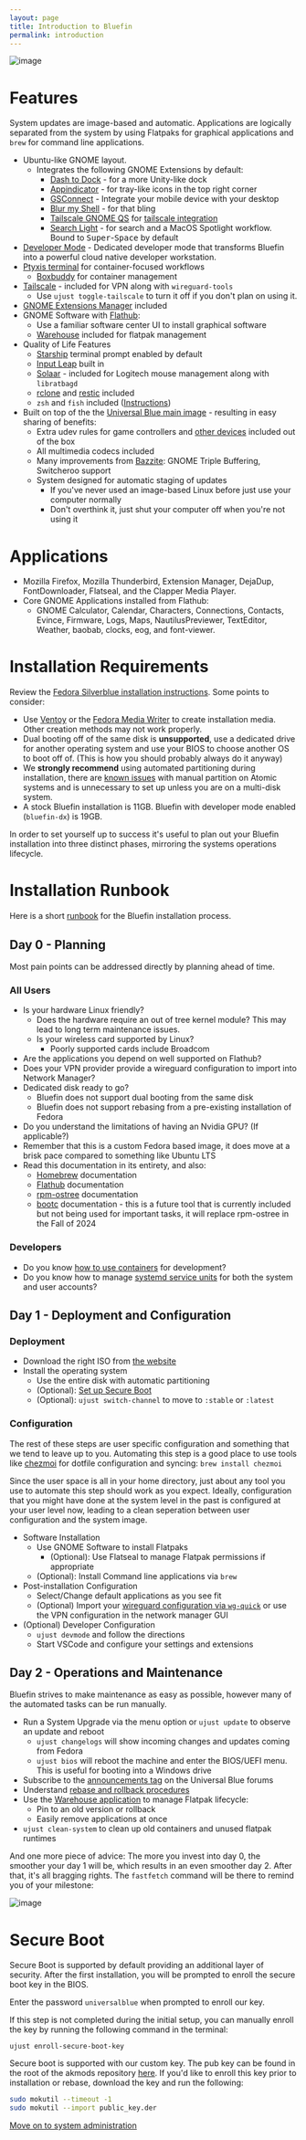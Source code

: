 ```yaml
---
layout: page
title: Introduction to Bluefin
permalink: introduction
---
```


![image](https://github.com/user-attachments/assets/21208dd6-9ce5-41ba-9c21-d2bb97f7c1e8)

# Features

System updates are image-based and automatic. Applications are logically separated from the system by using Flatpaks for graphical applications and `brew` for command line applications.

- Ubuntu-like GNOME layout.
  - Integrates the following GNOME Extensions by default:
    - [Dash to Dock](https://micheleg.github.io/dash-to-dock/) - for a more Unity-like dock
    - [Appindicator](https://github.com/ubuntu/gnome-shell-extension-appindicator) - for tray-like icons in the top right corner
    - [GSConnect](https://github.com/GSConnect/gnome-shell-extension-gsconnect) - Integrate your mobile device with your desktop    
    - [Blur my Shell](https://github.com/aunetx/blur-my-shell) - for that bling
    - [Tailscale GNOME QS](https://extensions.gnome.org/extension/6139/tailscale-qs/) for [tailscale integration](https://universal-blue.discourse.group/t/tailscale-vpn/290)
    - [Search Light](https://github.com/icedman/search-light) - for search and a MacOS Spotlight workflow. Bound to <kbd>Super</kbd>-<kbd>Space</kbd> by default
- [Developer Mode](bluefin-dx) - Dedicated developer mode that transforms Bluefin into a powerful cloud native developer workstation.
- [Ptyxis terminal](https://devsuite.app/ptyxis/) for container-focused workflows
  - [Boxbuddy](https://flathub.org/apps/io.github.dvlv.boxbuddyrs) for container management
- [Tailscale](https://tailscale.com) - included for VPN along with `wireguard-tools`
     - Use `ujust toggle-tailscale` to turn it off if you don't plan on using it.
- [GNOME Extensions Manager](https://flathub.org/apps/com.mattjakeman.ExtensionManager) included
- GNOME Software with [Flathub](https://flathub.org):
  - Use a familiar software center UI to install graphical software
  - [Warehouse](https://flathub.org/apps/io.github.flattool.Warehouse) included for flatpak management
- Quality of Life Features
  - [Starship](https://starship.rs) terminal prompt enabled by default
  - [Input Leap](https://github.com/input-leap/input-leap) built in
  - [Solaar](https://github.com/pwr-Solaar/Solaar) - included for Logitech mouse 
management along with `libratbagd`
  - [rclone](https://rclone.org/) and [restic](https://restic.net/) included
  - `zsh` and `fish` included ([Instructions](administration#changing-the-default-terminal-shell)) 
- Built on top of the the [Universal Blue main image](https://github.com/ublue-os/main) - resulting in easy sharing of benefits: 
  - Extra udev rules for game controllers and [other devices](https://github.com/ublue-os/config) included out of the box
  - All multimedia codecs included
  - Many improvements from [Bazzite](https://bazzite.gg): GNOME Triple Buffering, Switcheroo support 
  - System designed for automatic staging of updates
    - If you've never used an image-based Linux before just use your computer normally
    - Don't overthink it, just shut your computer off when you're not using it

# Applications

- Mozilla Firefox, Mozilla Thunderbird, Extension Manager, DejaDup, FontDownloader, Flatseal, and the Clapper Media Player.
- Core GNOME Applications installed from Flathub:
  - GNOME Calculator, Calendar, Characters, Connections, Contacts, Evince, Firmware, Logs, Maps, NautilusPreviewer, TextEditor, Weather, baobab, clocks, eog, and font-viewer.

# Installation Requirements

Review the [Fedora Silverblue installation instructions](https://docs.fedoraproject.org/en-US/fedora-silverblue/installation/). Some points to consider:

- Use [Ventoy](https://www.ventoy.net/en/index.html) or the [Fedora Media Writer](https://flathub.org/apps/org.fedoraproject.MediaWriter) to create installation media. Other creation methods may not work properly.
- Dual booting off of the same disk is **unsupported**, use a dedicated drive for another operating system and use your BIOS to choose another OS to boot off of. (This is how you should probably always do it anyway)
- We **strongly recommend** using automated partitioning during installation, there are [known issues](https://docs.fedoraproject.org/en-US/fedora-silverblue/installation/) with manual partition on Atomic systems and is unnecessary to set up unless you are on a multi-disk system. 
- A stock Bluefin installation is 11GB. Bluefin with developer mode enabled (`bluefin-dx`) is 19GB.   

In order to set yourself up to success it's useful to plan out your Bluefin installation into three distinct phases, mirroring the systems operations lifecycle. 

# Installation Runbook

Here is a short [runbook](https://www.pagerduty.com/resources/learn/what-is-a-runbook/) for the Bluefin installation process. 

## Day 0 - Planning
Most pain points can be addressed directly by planning ahead of time.

### All Users
  - Is your hardware Linux friendly?
    - Does the hardware require an out of tree kernel module? This may lead to long term maintenance issues. 
    - Is your wireless card supported by Linux?
      - Poorly supported cards include Broadcom
  - Are the applications you depend on well supported on Flathub? 
  - Does your VPN provider provide a wireguard configuration to import into Network Manager?
  - Dedicated disk ready to go?
    - Bluefin does not support dual booting from the same disk
    - Bluefin does not support rebasing from a pre-existing installation of Fedora
  - Do you understand the limitations of having an Nvidia GPU? (If applicable?)
  - Remember that this is a custom Fedora based image, it does move at a brisk pace compared to something like Ubuntu LTS
  - Read this documentation in its entirety, and also:
    - [Homebrew](https://docs.brew.sh/) documentation
    - [Flathub](https://docs.flathub.org/) documentation
    - [rpm-ostree](https://coreos.github.io/rpm-ostree/) documentation
    - [bootc](https://containers.github.io/bootc/) documentation - this is a future tool that is currently included but not being used for important tasks, it will replace rpm-ostree in the Fall of 2024

### Developers
 - Do you know [how to use containers](https://docker-curriculum.com/#introduction) for development? 
 - Do you know how to manage [systemd service units](https://systemd.io/) for both the system and user accounts?

## Day 1 - Deployment and Configuration

### Deployment
- Download the right ISO from [the website](https://projectbluefin.io/#scene-picker)
- Install the operating system
    * Use the entire disk with automatic partitioning
    * (Optional): [Set up Secure Boot](introduction#secure-boot)
    * (Optional): `ujust switch-channel` to move to `:stable` or `:latest` 

### Configuration
The rest of these steps are user specific configuration and something that we tend to leave up to you. Automating this step is a good place to use tools like [chezmoi](https://www.chezmoi.io/) for dotfile configuration and syncing: `brew install chezmoi`

Since the user space is all in your home directory, just about any tool you use to automate this step should work as you expect. Ideally, configuration that you might have done at the system level in the past is configured at your user level now, leading to a clean seperation between user configuration and the system image. 

- Software Installation
    * Use GNOME Software to install Flatpaks
        + (Optional): Use Flatseal to manage Flatpak permissions if appropriate
    * (Optional): Install Command line applications via `brew`
- Post-installation Configuration
    * Select/Change default applications as you see fit
    * (Optional) Import your [wireguard configuration via `wg-quick`](https://blogs.gnome.org/thaller/2019/03/15/wireguard-in-networkmanager/) or use the VPN configuration in the network manager GUI
- (Optional) Developer Configuration
    * `ujust devmode` and follow the directions
    * Start VSCode and configure your settings and extensions
 
## Day 2 - Operations and Maintenance

Bluefin strives to make maintenance as easy as possible, however many of the automated tasks can be run manually. 

- Run a System Upgrade via the menu option or `ujust update` to observe an update and reboot
  - `ujust changelogs` will show incoming changes and updates coming from Fedora
  - `ujust bios` will reboot the machine and enter the BIOS/UEFI menu. This is useful for booting into a Windows drive
- Subscribe to the [announcements tag](https://universal-blue.discourse.group/tag/announcements) on the Universal Blue forums
- Understand [rebase and rollback procedures](administration#switching-between-channels)
- Use the [Warehouse application](https://github.com/flattool/warehouse) to manage Flatpak lifecycle:
    * Pin to an old version or rollback
    * Easily remove applications at once
- `ujust clean-system` to clean up old containers and unused flatpak runtimes

And one more piece of advice: The more you invest into day 0, the smoother your day 1 will be, which results in an even smoother day 2. After that, it's all bragging rights. The `fastfetch` command will be there to remind you of your milestone: 

![image](https://github.com/user-attachments/assets/e1b77128-6aaf-4a95-a9fc-cb1409a176fc)


# Secure Boot

Secure Boot is supported by default providing an additional layer of security. After the first installation, you will be prompted to enroll the secure boot key in the BIOS.

Enter the password `universalblue` when prompted to enroll our key.

If this step is not completed during the initial setup, you can manually enroll the key by running the following command in the terminal:

    ujust enroll-secure-boot-key

Secure boot is supported with our custom key. The pub key can be found in the root of the akmods repository [here](https://github.com/ublue-os/akmods/raw/main/certs/public_key.der). If you'd like to enroll this key prior to installation or rebase, download the key and run the following:

```bash
sudo mokutil --timeout -1
sudo mokutil --import public_key.der
```

[Move on to system administration](administration)
